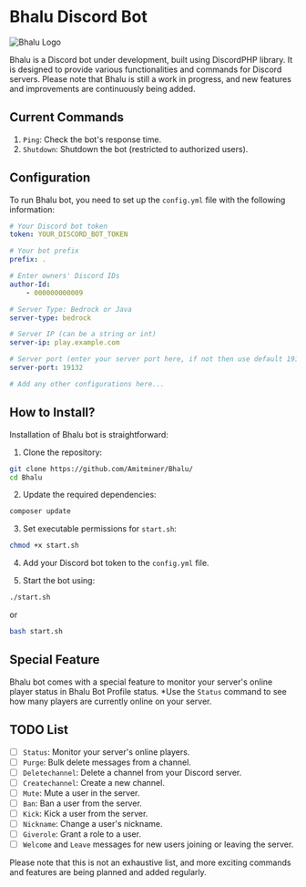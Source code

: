 # Bhalu Discord Bot

![Bhalu Logo]([https://example.com/bhalu-logo.png](https://cdn.discordapp.com/avatars/1134511485226340382/5259a1687b51dd86fca9ea468683af7f.png?size=1024))

Bhalu is a Discord bot under development, built using DiscordPHP library. It is designed to provide various functionalities and commands for Discord servers. Please note that Bhalu is still a work in progress, and new features and improvements are continuously being added.

## Current Commands

1. `Ping`: Check the bot's response time.
2. `Shutdown`: Shutdown the bot (restricted to authorized users).

## Configuration

To run Bhalu bot, you need to set up the `config.yml` file with the following information:

```yaml
# Your Discord bot token
token: YOUR_DISCORD_BOT_TOKEN

# Your bot prefix
prefix: .

# Enter owners' Discord IDs
author-Id:
    - 000000000009

# Server Type: Bedrock or Java
server-type: bedrock

# Server IP (can be a string or int)
server-ip: play.example.com

# Server port (enter your server port here, if not then use default 19132)
server-port: 19132

# Add any other configurations here...
```

## How to Install?

Installation of Bhalu bot is straightforward:

1. Clone the repository:

```bash
git clone https://github.com/Amitminer/Bhalu/
cd Bhalu
```

2. Update the required dependencies:

```bash
composer update
```

3. Set executable permissions for `start.sh`:

```bash
chmod +x start.sh
```

4. Add your Discord bot token to the `config.yml` file.

5. Start the bot using:

```bash
./start.sh
```
or
```bash
bash start.sh
```

## Special Feature

Bhalu bot comes with a special feature to monitor your server's online player status in Bhalu Bot Profile status. *Use the `Status` command to see how many players are currently online on your server.

## TODO List

- [ ] `Status`: Monitor your server's online players.
- [ ] `Purge`: Bulk delete messages from a channel.
- [ ] `Deletechannel`: Delete a channel from your Discord server.
- [ ] `Createchannel`: Create a new channel.
- [ ] `Mute`: Mute a user in the server.
- [ ] `Ban`: Ban a user from the server.
- [ ] `Kick`: Kick a user from the server.
- [ ] `Nickname`: Change a user's nickname.
- [ ] `Giverole`: Grant a role to a user.
- [ ] `Welcome` and `Leave` messages for new users joining or leaving the server.

Please note that this is not an exhaustive list, and more exciting commands and features are being planned and added regularly.
